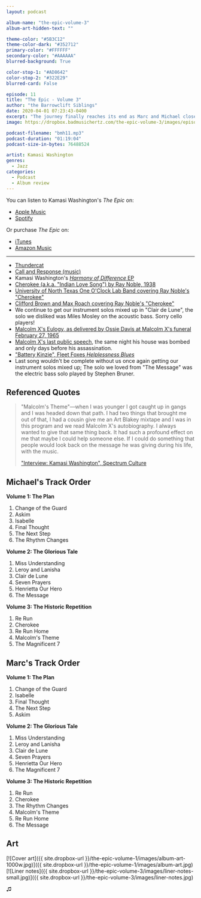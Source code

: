 ```yaml
---
layout: podcast

album-name: "the-epic-volume-3"
album-art-hidden-text: ""

theme-color: "#5B3C12"
theme-color-dark: "#352712"
primary-color: "#FFFFFF"
secondary-color: "#AAAAAA"
blurred-background: True

color-stop-1: "#AD8642"
color-stop-2: "#322E29"
blurred-card: False

episode: 11
title: "The Epic - Volume 3"
author: "the Barrowclift Siblings"
date: 2020-04-01 07:23:43-0400
excerpt: "The journey finally reaches its end as Marc and Michael close the book on Kamasi Washington’s “The Epic” with Volume 3: “The Historic Repetition”."
image: https://dropbox.badmusichertz.com/the-epic-volume-3/images/episode-art.jpg

podcast-filename: "bmh11.mp3"
podcast-duration: "01:19:04"
podcast-size-in-bytes: 76488524

artist: Kamasi Washington
genres:
  - Jazz
categories:
  - Podcast
  - Album review
---
```


You can listen to Kamasi Washington's *The Epic* on:

* [Apple Music](https://music.apple.com/us/album/the-epic/975610456)
* [Spotify](https://open.spotify.com/album/2j2q2ySuVk43eHB8wI5XQj)

Or purchase *The Epic* on:

* [iTunes](https://music.apple.com/us/album/the-epic/975610456)
* [Amazon Music](https://www.amazon.com/Epic-Kamasi-Washington/dp/B073JT28S3/ref=tmm_msc_swatch_0?_encoding=UTF8&qid=&sr=)

-----

* [Thundercat](https://ninjatune.net/artist/thundercat)
* [Call and Response (music)](https://en.wikipedia.org/wiki/Call_and_response_(music))
* Kamasi Washington's [*Harmony of Difference* EP](https://music.apple.com/us/album/harmony-of-difference-ep/1263764280)
* [Cherokee (a.k.a. "Indian Love Song") by Ray Noble, 1938](https://en.wikipedia.org/wiki/Cherokee_(Ray_Noble_song))
* [University of North Texas One O'Clock Lab Band covering Ray Noble's "Cherokee"](https://www.youtube.com/watch?v=NGQvP3Buv60)
* [Clifford Brown and Max Roach covering Ray Noble's "Cherokee"](https://www.youtube.com/watch?v=W9cUWqkHCQ8)
* We continue to get our instrument solos mixed up in "Clair de Lune", the solo we disliked was Miles Mosley on the acoustic bass. Sorry cello players!
* [Malcolm X's Eulogy, as delivered by Ossie Davis at Malcolm X's funeral February 27, 1965](https://www.malcolmx.com/eulogy/)
* [Malcolm X's last public speech](https://youtu.be/HzadDomO5cA?t=113), the same night his house was bombed and only days before his assassination.
* ["Battery Kinzie", Fleet Foxes *Helplessness Blues*](https://music.apple.com/us/album/battery-kinzie/425059566?i=425059575)
* Last song wouldn't be complete without us once again getting our instrument solos mixed up; The solo we loved from "The Message" was the electric bass solo played by Stephen Bruner.

## Referenced Quotes

> "Malcolm's Theme"—when I was younger I got caught up in gangs and I was headed down that path. I had two things that brought me out of that, I had a cousin give me an Art Blakey mixtape and I was in this program and we read Malcolm X's autobiography. I always wanted to give that same thing back. It had such a profound effect on me that maybe I could help someone else. If I could do something that people would look back on the message he was giving during his life, with the music.
>
> ["Interview: Kamasi Washington", Spectrum Culture](https://spectrumculture.com/2015/06/23/interview-kamasi-washington/)

## Michael's Track Order

**Volume 1: The Plan**

1. Change of the Guard
2. Askim
3. Isabelle
4. Final Thought
5. The Next Step
6. The Rhythm Changes

**Volume 2: The Glorious Tale**

1. Miss Understanding
2. Leroy and Lanisha
3. Clair de Lune
4. Seven Prayers
5. Henrietta Our Hero
6. The Message

**Volume 3: The Historic Repetition**

1. Re Run
2. Cherokee
3. Re Run Home
4. Malcolm's Theme
5. The Magnificent 7

## Marc's Track Order

**Volume 1: The Plan**

1. Change of the Guard
2. Isabelle
3. Final Thought
4. The Next Step
5. Askim

**Volume 2: The Glorious Tale**

1. Miss Understanding
2. Leroy and Lanisha
3. Clair de Lune
4. Seven Prayers
5. Henrietta Our Hero
6. The Magnificent 7

**Volume 3: The Historic Repetition**

1. Re Run
2. Cherokee
3. The Rhythm Changes
4. Malcolm's Theme
5. Re Run Home
6. The Message

## Art

[![Cover art]({{ site.dropbox-url }}/the-epic-volume-1/images/album-art-1000w.jpg)]({{ site.dropbox-url }}/the-epic-volume-1/images/album-art.jpg)
[![Liner notes]({{ site.dropbox-url }}/the-epic-volume-3/images/liner-notes-small.jpg)]({{ site.dropbox-url }}/the-epic-volume-3/images/liner-notes.jpg)

♫︎